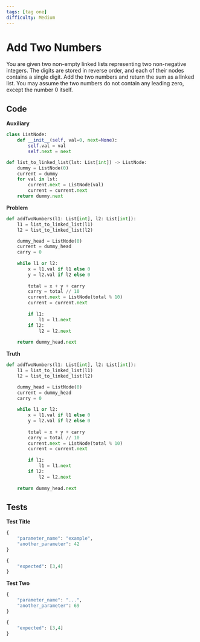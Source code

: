 ```yaml
---
tags: [tag one]
difficulty: Medium
---
```


# Add Two Numbers
You are given two non-empty linked lists representing two non-negative integers. The digits are stored in reverse order, and each of their nodes contains a single digit. Add the two numbers and return the sum as a linked list. You may assume the two numbers do not contain any leading zero, except the number 0 itself.

## Code

**Auxiliary**
```python
class ListNode:
    def __init__(self, val=0, next=None):
        self.val = val
        self.next = next

def list_to_linked_list(lst: List[int]) -> ListNode:
    dummy = ListNode(0)
    current = dummy
    for val in lst:
        current.next = ListNode(val)
        current = current.next
    return dummy.next
```

**Problem**
```python
def addTwoNumbers(l1: List[int], l2: List[int]):
    l1 = list_to_linked_list(l1)
    l2 = list_to_linked_list(l2)

    dummy_head = ListNode(0)
    current = dummy_head
    carry = 0
    
    while l1 or l2:
        x = l1.val if l1 else 0
        y = l2.val if l2 else 0
        
        total = x + y + carry
        carry = total // 10
        current.next = ListNode(total % 10)
        current = current.next
        
        if l1:
            l1 = l1.next
        if l2:
            l2 = l2.next
    
    return dummy_head.next
```

**Truth**
```python
def addTwoNumbers(l1: List[int], l2: List[int]):
    l1 = list_to_linked_list(l1)
    l2 = list_to_linked_list(l2)

    dummy_head = ListNode(0)
    current = dummy_head
    carry = 0
    
    while l1 or l2:
        x = l1.val if l1 else 0
        y = l2.val if l2 else 0
        
        total = x + y + carry
        carry = total // 10
        current.next = ListNode(total % 10)
        current = current.next
        
        if l1:
            l1 = l1.next
        if l2:
            l2 = l2.next
    
    return dummy_head.next
```

## Tests
**Test Title**
```python
{
    "parameter_name": "example",
    "another_parameter": 42 
}
```

```python
{
    "expected": [3,4]
}
```

**Test Two**
```python
{
    "parameter_name": "...",
    "another_parameter": 69 
}
```

```python
{
    "expected": [3,4]
}
```